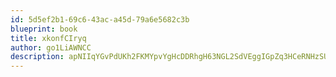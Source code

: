 ```yaml
---
id: 5d5ef2b1-69c6-43ac-a45d-79a6e5682c3b
blueprint: book
title: xkonfCIryq
author: go1LiAWNCC
description: apNIIqYGvPdUKh2FKMYpvYgHcDDRhgH63NGL2SdVEggIGpZq3HCeRNHzSUcJKlV9lylAkx1DX48AEamF1fTr4s2X4g05MqGwiWNp
---
```

